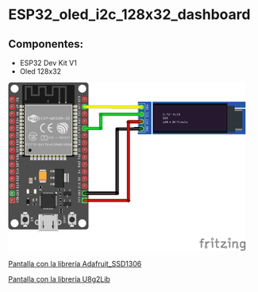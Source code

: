 # ESP32_oled_i2c_128x32_dashboard

## Componentes:
* ESP32 Dev Kit V1
* Oled 128x32
 

<img src="https://github.com/Peyutron/ESP32_oled_i2c_128x32_dashboard/blob/main/ESP32_engine_dashboard/images/ESP32_OLED_128x32_diagram.png" height="340" />

<a href="https://github.com/Peyutron/ESP32_oled_i2c_128x32_dashboard/blob/main/ESP32_engine_dashboard/images/ESPSound_peyutron_dashboard_Adafruit.png">Pantalla con la librería Adafruit_SSD1306 </a>

<a href="https://github.com/Peyutron/ESP32_oled_i2c_128x32_dashboard/blob/main/ESP32_engine_dashboard_u8g2/images/ESPSound_peyutron_dashboard_u8g2lib.png">Pantalla con la librería U8g2Lib </a>

